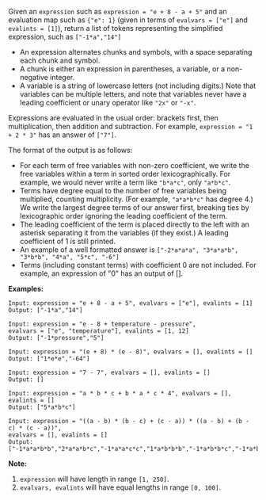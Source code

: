 Given an `expression` such as `expression = "e + 8 - a + 5"` and an evaluation
map such as `{"e": 1}` (given in terms of `evalvars = ["e"]` and `evalints =
[1]`), return a list of tokens representing the simplified expression, such as
`["-1*a","14"]`

  * An expression alternates chunks and symbols, with a space separating each chunk and symbol.
  * A chunk is either an expression in parentheses, a variable, or a non-negative integer.
  * A variable is a string of lowercase letters (not including digits.) Note that variables can be multiple letters, and note that variables never have a leading coefficient or unary operator like `"2x"` or `"-x"`.

Expressions are evaluated in the usual order: brackets first, then
multiplication, then addition and subtraction. For example, `expression = "1 +
2 * 3"` has an answer of `["7"]`.

The format of the output is as follows:

  * For each term of free variables with non-zero coefficient, we write the free variables within a term in sorted order lexicographically. For example, we would never write a term like `"b*a*c"`, only `"a*b*c"`.
  * Terms have degree equal to the number of free variables being multiplied, counting multiplicity. (For example, `"a*a*b*c"` has degree 4.) We write the largest degree terms of our answer first, breaking ties by lexicographic order ignoring the leading coefficient of the term.
  * The leading coefficient of the term is placed directly to the left with an asterisk separating it from the variables (if they exist.)  A leading coefficient of 1 is still printed.
  * An example of a well formatted answer is `["-2*a*a*a", "3*a*a*b", "3*b*b", "4*a", "5*c", "-6"]` 
  * Terms (including constant terms) with coefficient 0 are not included.  For example, an expression of "0" has an output of [].

**Examples:**

    
    
    Input: expression = "e + 8 - a + 5", evalvars = ["e"], evalints = [1]
    Output: ["-1*a","14"]
    
    Input: expression = "e - 8 + temperature - pressure",
    evalvars = ["e", "temperature"], evalints = [1, 12]
    Output: ["-1*pressure","5"]
    
    Input: expression = "(e + 8) * (e - 8)", evalvars = [], evalints = []
    Output: ["1*e*e","-64"]
    
    Input: expression = "7 - 7", evalvars = [], evalints = []
    Output: []
    
    Input: expression = "a * b * c + b * a * c * 4", evalvars = [], evalints = []
    Output: ["5*a*b*c"]
    
    Input: expression = "((a - b) * (b - c) + (c - a)) * ((a - b) + (b - c) * (c - a))",
    evalvars = [], evalints = []
    Output: ["-1*a*a*b*b","2*a*a*b*c","-1*a*a*c*c","1*a*b*b*b","-1*a*b*b*c","-1*a*b*c*c","1*a*c*c*c","-1*b*b*b*c","2*b*b*c*c","-1*b*c*c*c","2*a*a*b","-2*a*a*c","-2*a*b*b","2*a*c*c","1*b*b*b","-1*b*b*c","1*b*c*c","-1*c*c*c","-1*a*a","1*a*b","1*a*c","-1*b*c"]
    

**Note:**

  1. `expression` will have length in range `[1, 250]`.
  2. `evalvars, evalints` will have equal lengths in range `[0, 100]`.

